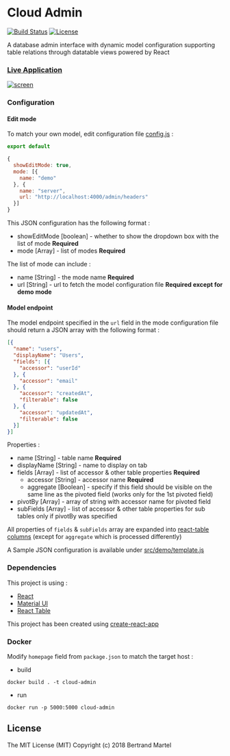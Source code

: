 # Cloud Admin

[![Build Status](https://travis-ci.org/bertrandmartel/cloud-admin.svg?branch=master)](https://travis-ci.org/bertrandmartel/cloud-admin)
[![License](http://img.shields.io/:license-mit-blue.svg)](LICENSE.md)

A database admin interface with dynamic model configuration supporting table relations through datatable views powered by React

### [Live Application](http://bertrandmartel.github.io/cloud-admin)

[![screen](https://user-images.githubusercontent.com/5183022/36955712-5fb43212-202a-11e8-891c-a98e6ccb88d3.png)](http://bertrandmartel.github.io/cloud-admin)

### Configuration

#### Edit mode

To match your own model, edit configuration file [config.js](./src/config.js) :

```javascript
export default

{
  showEditMode: true,
  mode: [{
    name: "demo"
  }, {
    name: "server",
    url: "http://localhost:4000/admin/headers"
  }]
}
```

This JSON configuration has the following format : 

* showEditMode [boolean] - whether to show the dropdown box with the list of mode **Required**
* mode [Array] - list of modes **Required**

The list of mode can include :

* name [String] - the mode name **Required**
* url [String] - url to fetch the model configuration file **Required except for demo mode**

#### Model endpoint

The model endpoint specified in the `url` field in the mode configuration file should return a JSON array with the following format : 

```json
[{
  "name": "users",
  "displayName": "Users",
  "fields": [{
    "accessor": "userId"
  }, {
    "accessor": "email"
  }, {
    "accessor": "createdAt",
    "filterable": false
  }, {
    "accessor": "updatedAt",
    "filterable": false
  }]
}]
```

Properties : 

* name [String] - table name **Required**
* displayName [String] - name to display on tab 
* fields [Array] - list of accessor & other table properties **Required**
  * accessor [String] - accessor name **Required**
  * aggregate [Boolean] - specify if this field should be visible on the same line as the pivoted field (works only for the 1st pivoted field)
* pivotBy [Array] - array of string with accessor name for pivoted field
* subFields [Array] - list of accessor & other table properties for sub tables only if pivotBy was specified

All properties of `fields` & `subFields` array are expanded into [react-table columns](https://github.com/react-tools/react-table#columns) (except for `aggregate` which is processed differently)

A Sample JSON configuration is available under [src/demo/template.js](./src/demo/template.js)

### Dependencies

This project is using :

* [React](https://github.com/facebook/react)
* [Material UI](https://github.com/callemall/material-ui)
* [React Table](https://react-table.js.org)

This project has been created using [create-react-app](https://github.com/facebookincubator/create-react-app)

### Docker

Modify `homepage` field from `package.json` to match the target host :

* build

```
docker build . -t cloud-admin
```

* run

```
docker run -p 5000:5000 cloud-admin
```

## License

The MIT License (MIT) Copyright (c) 2018 Bertrand Martel
